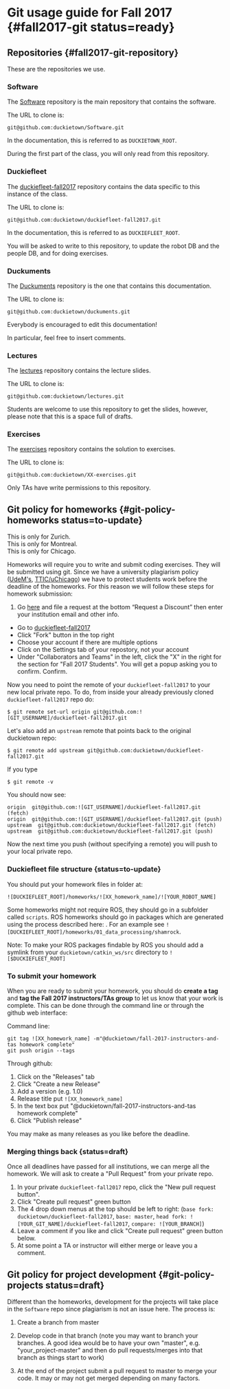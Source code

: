 # Git usage guide for Fall 2017 {#fall2017-git status=ready}

## Repositories {#fall2017-git-repository}

These are the repositories we use.

### Software

The [Software](http://github.com/duckietown/Software) repository
is the main repository that contains the software.

The URL to clone is:

    git@github.com:duckietown/Software.git

In the documentation, this is referred to as `DUCKIETOWN_ROOT`.

During the first part of the class, you will only read from this repository.

### Duckiefleet

The [duckiefleet-fall2017](http://github.com/duckietown/duckiefleet-fall2017)
repository contains the data specific to this instance of the class.

The URL to clone is:

    git@github.com:duckietown/duckiefleet-fall2017.git

In the documentation, this is referred to as `DUCKIEFLEET_ROOT`.

You will be asked to write to this repository, to update the robot DB
and the people DB, and for doing exercises.

### Duckuments

The [Duckuments](http://github.com/duckietown/duckuments) repository
is the one that contains this documentation.

The URL to clone is:

    git@github.com:duckietown/duckuments.git

Everybody is encouraged to edit this documentation!

In particular, feel free to insert comments.


### Lectures

The [lectures](http://github.com/duckietown/lectures) repository
contains the lecture slides.

The URL to clone is:

    git@github.com:duckietown/lectures.git

Students are welcome to use this repository to get the slides,
however, please note that this is a space full of drafts.


### Exercises

The [exercises](http://github.com/duckietown/XX-exercises) repository
contains the solution to exercises.

The URL to clone is:

    git@github.com:duckietown/XX-exercises.git

Only TAs have write permissions to this repository.


## Git policy for  homeworks {#git-policy-homeworks status=to-update}



<div class='only-zurich' markdown="1">
This is only for Zurich.
</div>

<div class='only-montreal' markdown="1">
This is only for Montreal.
</div>

<div class='only-chicago' markdown="1">
This is only for Chicago.
</div>


Homeworks will require you to write and submit coding exercises. They will be submitted using git. Since we have a university plagiarism policy ([UdeM's](http://www.lecre.umontreal.ca/politique-sur-le-plagiatplagiarism-policy/),
[TTIC/uChicago](https://studentmanual.uchicago.edu/Policies#Honesty)) we have to protect students work before the deadline of the homeworks. For this reason we will follow these steps for homework submission:

1. Go [here](https://education.github.com/) and file a request at the bottom “Request a Discount” then enter your institution email and other info.
  - Go to [duckiefleet-fall2017](https://github.com/duckietown/duckiefleet-fall2017)
  - Click "Fork" button in the top right
  - Choose your account if there are multiple options
  - Click on the Settings tab of your repostory, not your account
  - Under "Collaborators and Teams" in the left, click the "X" in the right for the section for "Fall 2017 Students". You will get a popup asking you to confirm. Confirm.

Now you need to point the remote of your `duckiefleet-fall2017` to your new local private repo. To do, from inside your already previously cloned `duckiefleet-fall2017` repo do:

    $ git remote set-url origin git@github.com:![GIT_USERNAME]/duckiefleet-fall2017.git

Let's also add an `upstream` remote that points back to the original duckietown repo:

    $ git remote add upstream git@github.com:duckietown/duckiefleet-fall2017.git

If you type

    $ git remote -v

You should now see:

```
origin  git@github.com:![GIT_USERNAME]/duckiefleet-fall2017.git (fetch)
origin  git@github.com:![GIT_USERNAME]/duckiefleet-fall2017.git (push)
upstream  git@github.com:duckietown/duckiefleet-fall2017.git (fetch)
upstream  git@github.com:duckietown/duckiefleet-fall2017.git (push)
```

Now the next time you push (without specifying a remote) you will push to your local private repo.

### Duckiefleet file structure {status=to-update}


You should put your homework files in folder at:

    ![DUCKIEFLEET_ROOT]/homeworks/![XX_homework_name]/![YOUR_ROBOT_NAME]

Some homeworks might not require ROS, they should go in a subfolder called `scripts`. ROS homeworks should go in packages which are generated using the process described here: [](#sec:ros-python-howto). For an example see `![DUCKIEFLEET_ROOT]/homeworks/01_data_processing/shamrock`.

Note: To make your ROS packages findable by ROS you should add a symlink from your `duckietown/catkin_ws/src` directory to `![$DUCKIEFLEET_ROOT]`

### To submit your homework

When you are ready to submit your homework, you should do **create a tag** and **tag the Fall 2017 instructors/TAs group** to let us know that your work is complete. This can be done through the command line or through the github web interface:

Command line:

    git tag ![XX_homework_name] -m"@duckietown/fall-2017-instructors-and-tas homework complete"
    git push origin --tags

Through github:

1. Click on the "Releases" tab
2. Click "Create a new Release"
3. Add a version (e.g. 1.0)
4. Release title put `![XX_homework_name]`
5. In the text box put "@duckietown/fall-2017-instructors-and-tas homework complete"
6. Click "Publish release"

You may make as many releases as you like before the deadline.


### Merging things back {status=draft}

Once all deadlines have passed for all institutions, we can merge all the homework.
We will ask to create a "Pull Request" from your private repo.

1. In your private `duckiefleet-fall2017` repo, click the "New pull request button".
2. Click "Create pull request" green button
3. The 4 drop down menus at the top should be left to right: (`base fork: duckietown/duckiefleet-fall2017`, `base: master`, `head fork: ![YOUR_GIT_NAME]/duckiefleet-fall2017`, `compare: ![YOUR_BRANCH]`)
4. Leave a comment if you like and click "Create pull request" green button below.
5. At some point a TA or instructor will either merge or leave you a comment.




## Git policy for project development {#git-policy-projects status=draft}


Different than the homeworks, development for the projects will take place in the `Software` repo since plagiarism is not an issue here. The process is:

1. Create a branch from master

2. Develop code in that branch (note you may want to branch your branches. A good idea would be to have your own "master", e.g. "your_project-master" and then do pull requests/merges into that branch as things start to work)

3. At the end of the project submit a pull request to master to merge your code. It may or may not get merged depending on many factors.
